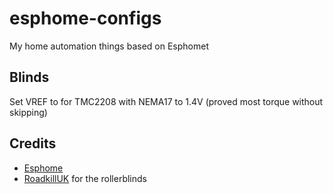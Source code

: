 # esphome-configs

My home automation things based on Esphomet

## Blinds

Set VREF to for TMC2208 with NEMA17 to 1.4V (proved most torque without skipping)

## Credits

* [Esphome](https://esphome.io/index.html)
* [RoadkillUK](https://github.com/RoadkillUK/Motor-on-a-Roller-Blind-for-ESPHOME) for the rollerblinds
